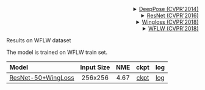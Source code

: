 <!-- [ALGORITHM] -->

<details>
<summary align="right"><a href="http://openaccess.thecvf.com/content_cvpr_2014/html/Toshev_DeepPose_Human_Pose_2014_CVPR_paper.html">DeepPose (CVPR'2014)</a></summary>

```bibtex
@inproceedings{toshev2014deeppose,
  title={Deeppose: Human pose estimation via deep neural networks},
  author={Toshev, Alexander and Szegedy, Christian},
  booktitle={Proceedings of the IEEE conference on computer vision and pattern recognition},
  pages={1653--1660},
  year={2014}
}
```

</details>

<!-- [BACKBONE] -->

<details>
<summary align="right"><a href="http://openaccess.thecvf.com/content_cvpr_2016/html/He_Deep_Residual_Learning_CVPR_2016_paper.html">ResNet (CVPR'2016)</a></summary>

```bibtex
@inproceedings{he2016deep,
  title={Deep residual learning for image recognition},
  author={He, Kaiming and Zhang, Xiangyu and Ren, Shaoqing and Sun, Jian},
  booktitle={Proceedings of the IEEE conference on computer vision and pattern recognition},
  pages={770--778},
  year={2016}
}
```

</details>

<!-- [ALGORITHM] -->

<details>
<summary align="right"><a href="http://openaccess.thecvf.com/content_cvpr_2018/html/Feng_Wing_Loss_for_CVPR_2018_paper.html">Wingloss (CVPR'2018)</a></summary>

```bibtex
@inproceedings{feng2018wing,
  title={Wing Loss for Robust Facial Landmark Localisation with Convolutional Neural Networks},
  author={Feng, Zhen-Hua and Kittler, Josef and Awais, Muhammad and Huber, Patrik and Wu, Xiao-Jun},
  booktitle={Computer Vision and Pattern Recognition (CVPR), 2018 IEEE Conference on},
  year={2018},
  pages ={2235-2245},
  organization={IEEE}
}
```

</details>

<!-- [DATASET] -->

<details>
<summary align="right"><a href="http://openaccess.thecvf.com/content_cvpr_2018/html/Wu_Look_at_Boundary_CVPR_2018_paper.html">WFLW (CVPR'2018)</a></summary>

```bibtex
@inproceedings{wu2018look,
  title={Look at boundary: A boundary-aware face alignment algorithm},
  author={Wu, Wayne and Qian, Chen and Yang, Shuo and Wang, Quan and Cai, Yici and Zhou, Qiang},
  booktitle={Proceedings of the IEEE conference on computer vision and pattern recognition},
  pages={2129--2138},
  year={2018}
}
```

</details>

Results on WFLW dataset

The model is trained on WFLW train set.

| Model                                                           | Input Size | NME  |                              ckpt                              |                              log                              |
| :-------------------------------------------------------------- | :--------: | :--: | :------------------------------------------------------------: | :-----------------------------------------------------------: |
| [ResNet-50+WingLoss](/configs/face_2d_keypoint/topdown_regression/wflw/td-reg_res50_wingloss_8xb64-210e_wflw-256x256.py) |  256x256   | 4.67 | [ckpt](https://download.openmmlab.com/mmpose/face/deeppose/deeppose_res50_wflw_256x256_wingloss-f82a5e53_20210303.pth) | [log](https://download.openmmlab.com/mmpose/face/deeppose/deeppose_res50_wflw_256x256_wingloss_20210303.log.json) |
